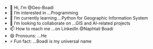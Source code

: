 - 👋 Hi, I’m @Geo-Boadi
- 👀 I’m interested in ...Programming
- 🌱 I’m currently learning ...Python for Geographic Information System
- 💞️ I’m looking to collaborate on ...GIS and AI-related projects
- 📫 How to reach me ...on LinkedIn @Naphtali Boadi 
- 😄 Pronouns: ...He
- ⚡ Fun fact: ...Boadi is my universal name

<!---
Geo-Boadi/Geo-Boadi is a ✨ special ✨ repository because its `README.md` (this file) appears on your GitHub profile.
You can click the Preview link to take a look at your changes.
--->
